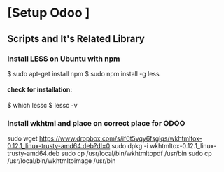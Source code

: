 # [Setup Odoo ]

## Scripts and It's Related Library

### Install LESS on Ubuntu with npm

$ sudo apt-get install npm
$ sudo npm install -g less

#### check for installation: 

$ which lessc
$ lessc -v

### Install wkhtml and place on correct place for ODOO 

sudo wget https://www.dropbox.com/s/if6t5vqy6fsglqs/wkhtmltox-0.12.1_linux-trusty-amd64.deb?dl=0
sudo dpkg -i wkhtmltox-0.12.1_linux-trusty-amd64.deb
sudo cp /usr/local/bin/wkhtmltopdf /usr/bin
sudo cp /usr/local/bin/wkhtmltoimage /usr/bin


